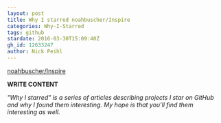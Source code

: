 ```yaml
---
layout: post
title: Why I starred noahbuscher/Inspire
categories: Why-I-Starred
tags: github
stardate: 2016-03-30T15:09:40Z
gh_id: 12633247
author: Nick Peihl
---
```


[noahbuscher/Inspire](https://github.com/noahbuscher/Inspire)

**WRITE CONTENT**

*"Why I starred" is a series of articles describing projects I star on GitHub and why I found them interesting. My hope is that you'll find them interesting as well.*

